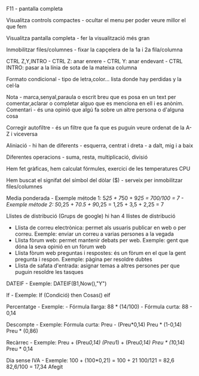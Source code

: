 F11 - pantalla completa

Visualitza controls compactes - ocultar el menu per poder veure millor el que fem

Visualitza pantalla completa - fer la visualització més gran

Inmobilitzar files/columnes - fixar la capçelera de la 1a i 2a fila/columna

CTRL Z,Y,INTRO - CTRL Z: anar enrere
               - CTRL Y: anar endevant
               - CTRL INTRO: pasar a la línia de sota de la mateixa columna
               
Formato condicional - tipo de letra,color... lista donde hay perdidas y la cel·la

Nota - marca,senyal,paraula o escrit breu que es posa en un text per comentar,aclarar o completar alguo que es menciona en ell i es anònim.
Comentari - és una opinió que algú fa sobre un altre persona o d'alguna cosa

Corregir autofiltre - és un filtre que fa que es puguin veure ordenat de la A-Z i viceversa

Aliniació - hi han de diferents - esquerra, centrat i dreta
                                - a dalt, mig i a baix
                                
Diferentes operacions - suma, resta, multiplicació, divisió

Hem fet gràficas, hem calculat fórmules, exercici de les temperatures CPU

Hem buscat el signifat del símbol del dòlar ($) - serveix per inmobilitzar files/columnes

Media ponderada - Exemple métode 1: 5*25 + 7*50 + 9*25 = 700/100 = 7
                - Exemple métode 2: 5*0,25 + 7*0.5 + 9*0,25 = 1,25 + 3,5 + 2,25 = 7
        
Llistes de distribució (Grups de google) hi han 4 llistes de distribució
- Llista de correu electrònica: permet als usuaris publicar en web o per correu. Exemple: enviar un correu a varias persones a la vegada
- Llista fòrum web: permet mantenir debats per web. Exemple: gent que dóna la seva opinió en un fòrum web
- Llista fòrum web preguntas i respostes: és un fòrum en el que la gent pregunta i respon. Exemple: pàgina per resoldre dubtes
- Llista de safata d'entrada: asignar temas a altres persones per que puguin resoldre les tasques

DATEIF - Exemple: DATEIF(B1,Now(),"Y")

If - Exemple: If (Condició) then
                Cosas()
eif

Percentatge - Exemple: - Fórmula llarga: 88 * (14/100)
                       - Fórmula curta: 88 - 0,14
                       
Descompte - Exemple: Fórmula curta: Preu - (Preu*0,14)
                                    Preu * (1-0,14)
                                    Preu * (0,86)
                                    
Recàrrec - Exemple: Preu + (Preu*0,14)
                    (Preu*1) + (Preu*0,14)
                    Preu * (1*0,14)
                    Preu * 0,14
                    
Dia sense IVA - Exemple: 100 + (100*0,21) = 100 + 21
                         100/121 = 82,6     82,6/100 = 17,34 Afegit
